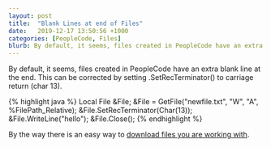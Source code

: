 ```yaml
---
layout: post
title:  "Blank Lines at end of Files"
date:   2019-12-17 13:50:56 +1000
categories: [PeopleCode, Files]
blurb: By default, it seems, files created in PeopleCode have an extra blank line at the end.
---
```


By default, it seems, files created in PeopleCode have an extra blank line at the end.
This can be corrected by setting .SetRecTerminator() to carriage return (char 13).

{% highlight java %}
   Local File &File;
   &File = GetFile("newfile.txt", "W", "A", %FilePath_Relative);
   &File.SetRecTerminator(Char(13));
   &File.WriteLine("hello");
   &File.Close();
{% endhighlight %}

By the way there is an easy way to [download files you are working with](https://evlpanda.github.io/peoplecode/files/2019/06/26/download_file_from_server.html).
